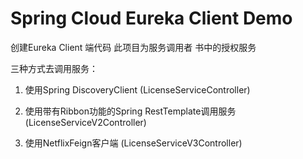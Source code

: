 # Spring Cloud Eureka Client Demo

创建Eureka Client 端代码 此项目为服务调用者
书中的授权服务

三种方式去调用服务：

1. 使用Spring DiscoveryClient (LicenseServiceController)

2. 使用带有Ribbon功能的Spring RestTemplate调用服务 (LicenseServiceV2Controller)

3. 使用NetflixFeign客户端 (LicenseServiceV3Controller)